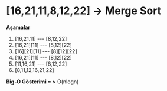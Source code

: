 # [16,21,11,8,12,22] -> Merge Sort

**Aşamalar**

1. [16,21.11] --- [8,12,22]
2. [16,21][11] --- [8,12][22]
3. [16][21][11] --- [8][12][22]
4. [16,21][11] --- [8,12][22]
5. [11,16,21] --- [8,12,22]
6. [8,11,12,16,21,22]

**Big-O Gösterimi = >** O(nlogn) 

